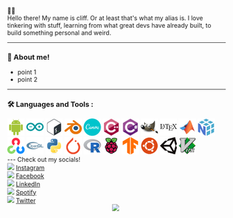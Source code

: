 <!--<div id="header" align="center">
  <img src="https://avatars.githubusercontent.com/u/65708785?s=400&u=ca4537d55367e3fb88988f916023f0def66e1714&v=4" width="100"/>
</div>
-->
:raising_hand_man:<br>
Hello there! My name is cliff. Or at least that's what my alias is. 
I love tinkering with stuff, learning from what great devs have already built, to build something personal and weird.

---
### :man_dancing: About me!
- point 1
- point 2
---
### :hammer_and_wrench: Languages and Tools :
<div>
<img src="https://github.com/devicons/devicon/blob/master/icons/android/android-original.svg" width="40" height="40"/>
<img src="https://github.com/devicons/devicon/blob/master/icons/arduino/arduino-original.svg" width="40" height="40"/>
<img src="https://github.com/devicons/devicon/blob/master/icons/bash/bash-original.svg" width="40" height="40"/>
<img src="https://github.com/devicons/devicon/blob/master/icons/blender/blender-original.svg" width="40" height="40"/>
<img src="https://github.com/devicons/devicon/blob/master/icons/canva/canva-original.svg" width="40" height="40"/>
<img src="https://github.com/devicons/devicon/blob/master/icons/cplusplus/cplusplus-original.svg" width="40" height="40"/>
<img src="https://github.com/devicons/devicon/blob/master/icons/csharp/csharp-original.svg" width="40" height="40"/>
<img src="https://github.com/devicons/devicon/blob/master/icons/gimp/gimp-original.svg" width="40" height="40"/>
<img src="https://github.com/devicons/devicon/blob/master/icons/latex/latex-original.svg" width="40" height="40"/>
<img src="https://github.com/devicons/devicon/blob/master/icons/matlab/matlab-original.svg" width="40" height="40"/>
<img src="https://github.com/devicons/devicon/blob/master/icons/numpy/numpy-original.svg" width="40" height="40"/>
<img src="https://github.com/devicons/devicon/blob/master/icons/opencv/opencv-original.svg" width="40" height="40"/>
<img src="https://github.com/devicons/devicon/blob/master/icons/opengl/opengl-original.svg" width="40" height="40"/>
<img src="https://github.com/devicons/devicon/blob/master/icons/python/python-original.svg" width="40" height="40"/>
<img src="https://github.com/devicons/devicon/blob/master/icons/pytorch/pytorch-original.svg" width="40" height="40"/>
<img src="https://github.com/devicons/devicon/blob/master/icons/r/r-original.svg" width="40" height="40"/>
<img src="https://github.com/devicons/devicon/blob/master/icons/raspberrypi/raspberrypi-original.svg" width="40" height="40"/>
<img src="https://github.com/devicons/devicon/blob/master/icons/tensorflow/tensorflow-original.svg" width="40" height="40"/>
<img src="https://github.com/devicons/devicon/blob/master/icons/ubuntu/ubuntu-plain.svg" width="40" height="40"/>
<img src="https://github.com/devicons/devicon/blob/master/icons/unity/unity-original.svg" width="40" height="40"/>
<img src="https://github.com/devicons/devicon/blob/master/icons/vim/vim-original.svg" width="40" height="40"/>
</div>
---
Check out my socials!
<div id="header" align="left">
	<img src="https://upload.wikimedia.org/wikipedia/commons/thumb/9/95/Instagram_logo_2022.svg/800px-Instagram_logo_2022.svg.png" width="10"/> 
	<a href="https://www.instagram.com/waiit.whaat/"> Instagram </a>
</div>
<div id="header" align="left"> 
	<img src="https://upload.wikimedia.org/wikipedia/en/thumb/0/04/Facebook_f_logo_%282021%29.svg/800px-Facebook_f_logo_%282021%29.svg.png" width="10"/> 
	<a href="https://www.facebook.com/waiit.whaaat/"> Facebook </a>
</div>
<div id="header" align="left"> 
	<img src="https://upload.wikimedia.org/wikipedia/commons/thumb/c/ca/LinkedIn_logo_initials.png/600px-LinkedIn_logo_initials.png" width="10"/> 
	<a href="https://www.linkedin.com/in/adityamishra42/"> LinkedIn </a>
</div>
<div id="header" align="left"> 
	<img src="https://www.freepnglogos.com/uploads/spotify-logo-png/spotify-download-logo-30.png" width="10"/> 
	<a href="https://open.spotify.com/user/29uif90ku09efwem6gm4k7gky"> Spotify </a>
</div>
<div id="header" align="left"> 
	<img src="https://upload.wikimedia.org/wikipedia/commons/thumb/4/4f/Twitter-logo.svg/1024px-Twitter-logo.svg.png" width="10"/> 
	<a href="https://twitter.com/siighduuck"> Twitter </a>
</div>

<div id="header", align="center">
	<img src="https://media.giphy.com/media/l3q2K5jinAlChoCLS/giphy.gif" width="20"/>
	<img src="https://komarev.com/ghpvc/?username=cliff-4&style=flat-square&color=blue" alt=""/>
</div>
